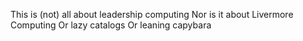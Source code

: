 This is (not) all about leadership computing
Nor is it about Livermore Computing
Or lazy catalogs
Or leaning capybara
